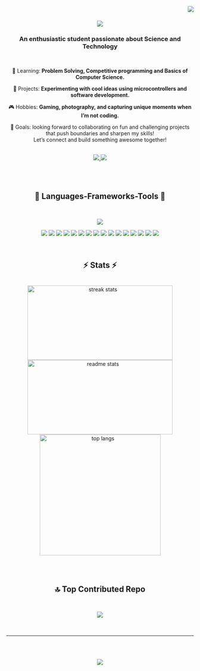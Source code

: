 <img align="right" src="https://visitor-badge.laobi.icu/badge?page_id=utsaroy" />

<h1 align="center">
    <img src="https://readme-typing-svg.herokuapp.com/?font=Righteous&size=35&center=true&vCenter=true&width=500&height=70&duration=4000&lines=Hi+There!+👋;+This+is+Utsa+roy!;" />
</h1>

<h3 align="center">An enthusiastic student passionate about Science and Technology</h3>

<br/>

<div align="center">
  
 🔭 Learning: **Problem Solving, Competitive programming and Basics of Computer Science.**
 
 🚀 Projects: **Experimenting with cool ideas using microcontrollers and software development.**

 🎮 Hobbies: **Gaming, photography, and capturing unique moments when I’m not coding.**
 
 🤝 Goals: looking forward to collaborating on fun and challenging projects that push boundaries and sharpen my skills!</br>
Let’s connect and build something awesome together!
 
 </div>

 </br>
 
<div align="center"> 
  <a href="https://linkedin.com/in/utsaroy" target="_blank">
    <img src="https://img.shields.io/badge/LinkedIn-0077B5?style=for-the-badge&logo=linkedin&logoColor=white" target="_blank" />
  </a>
  <a href="https://utsaroy.blogspot.com" target="_blank">
     <img src="https://img.shields.io/badge/Portfolio-FF5722?style=for-the-badge&logo=todoist&logoColor=white" target="_blank" /> <!-- sqlite, safari, google-chrome are other good icon options -->
  </a>
</div>

</br>
</br>
</br>


 
<h2 align="center">🔮 Languages-Frameworks-Tools 🔮</h2>
<br/>
<p align="center">
  <a href="https://skillicons.dev">
    <img src="https://skillicons.dev/icons?i=git,androidstudio,arduino,blender,figma,firebase,windows,linux,ps,vscode,xd" />
  </a>
</p>

<p align="center">
<img src="https://img.shields.io/badge/assembly%20script-%23000000.svg?style=for-the-badge&logo=assemblyscript&logoColor=white)" /> <img src="https://img.shields.io/badge/c-%2300599C.svg?style=for-the-badge&logo=c&logoColor=white)" /> <img src="https://img.shields.io/badge/c++-%2300599C.svg?style=for-the-badge&logo=c%2B%2B&logoColor=white)" /> <img src="https://img.shields.io/badge/css3-%231572B6.svg?style=for-the-badge&logo=css3&logoColor=white)" /> <img src="https://img.shields.io/badge/dart-%230175C2.svg?style=for-the-badge&logo=dart&logoColor=white)" /> <img src="https://img.shields.io/badge/html5-%23E34F26.svg?style=for-the-badge&logo=html5&logoColor=white)" /> <img src="https://img.shields.io/badge/java-%23ED8B00.svg?style=for-the-badge&logo=openjdk&logoColor=white)" /> <img src="https://img.shields.io/badge/javascript-%23323330.svg?style=for-the-badge&logo=javascript&logoColor=%23F7DF1E)"/> <img src="https://img.shields.io/badge/python-3670A0?style=for-the-badge&logo=python&logoColor=ffdd54)" /> <img src="https://img.shields.io/badge/firebase-%23039BE5.svg?style=for-the-badge&logo=firebase)" /> <img src="https://img.shields.io/badge/Flutter-%2302569B.svg?style=for-the-badge&logo=Flutter&logoColor=white)" /> <img src="https://img.shields.io/badge/node.js-6DA55F?style=for-the-badge&logo=node.js&logoColor=white)" /> <img src="https://img.shields.io/badge/react-%2320232a.svg?style=for-the-badge&logo=react&logoColor=%2361DAFB)" /> <img src="https://img.shields.io/badge/tailwindcss-%2338B2AC.svg?style=for-the-badge&logo=tailwind-css&logoColor=white)" /> <img src="https://img.shields.io/badge/firebase-a08021?style=for-the-badge&logo=firebase&logoColor=ffcd34)" /> <img src="https://img.shields.io/badge/mysql-4479A1.svg?style=for-the-badge&logo=mysql&logoColor=white)" />
</p>

<br/>



<h2 align="center">⚡ Stats ⚡</h2>
<br>
<div align=center>
  <img width=390 height=200 src="https://github-readme-streak-stats-salesp07.vercel.app/?user=utsaroy&count_private=true&theme=react&border_radius=10" alt="streak stats"/>
  <img width=390 height=200 src="https://github-readme-stats-salesp07.vercel.app/api?username=utsaroy&count_private=true&show_icons=true&theme=react&rank_icon=github&border_radius=10" alt="readme stats" />
  <br/>
  <img width=325 align="center" src="https://github-readme-stats-salesp07.vercel.app/api/top-langs/?username=utsaroy&hide=HTML&langs_count=8&layout=compact&theme=react&border_radius=10&size_weight=0.5&count_weight=0.5&exclude_repo=github-readme-stats" alt="top langs" />
</div>

<br/><br/>

<div align="center">
  <h2>🔝 Top Contributed Repo</h2>
  <br>

  <a href="#"><img src="https://github-contributor-stats.vercel.app/api?username=utsaroy&limit=5&theme=dark&combine_all_yearly_contributions=true"/></a>
  <br/><br/><br/>
</div>

<hr/>

</br></br>
<div align="center"><img src="https://quotes-github-readme.vercel.app/api?type=horizontal&theme=radical" /></div>
</br></br>
